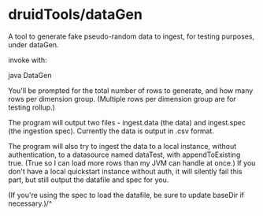 # druidTools/dataGen

A tool to generate fake pseudo-random data to ingest, for testing purposes, under dataGen.

invoke with:

java DataGen

You'll be prompted for the total number of rows to generate, and how many rows per dimension group.  (Multiple rows per dimension group are for testing rollup.)

The program will output two files - ingest.data (the data) and ingest.spec (the ingestion spec).  Currently the data is output in .csv format.

The program will also try to ingest the data to a local instance, without authentication, to a datasource named dataTest, with appendToExisting true.  (True so I can load more rows than my JVM can handle at once.)  If you don't have a local quickstart instance without auth, it will silently fail this part, but still output the datafile and spec for you.

(If you're using the spec to load the datafile, be sure to update baseDir if necessary.)/^

